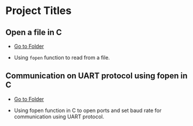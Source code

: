 # **Project Titles**

## **Open a file in C**

* [Go to Folder](/Open-file-in-C)

* Using `fopen` function to read from a file.

## **Communication on UART protocol using fopen in C**

* [Go to Folder](/UART-in-C-fopen)

* Using fopen function in C to open ports and set baud rate for communication using UART protocol.
